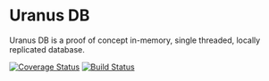 # Uranus DB

Uranus DB is a proof of concept in-memory, single threaded, locally replicated database.

[![Coverage Status](https://coveralls.io/repos/github/maxdemarzi/uranusdb/badge.svg?branch=master)](https://coveralls.io/github/maxdemarzi/uranusdb?branch=master)
[![Build Status](https://travis-ci.org/maxdemarzi/pebbledb.svg?branch=master)](https://travis-ci.org/maxdemarzi/uranusdb)

